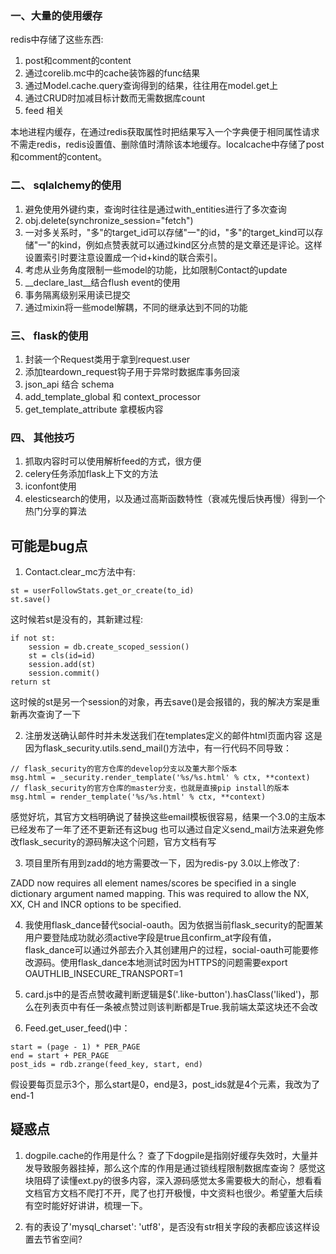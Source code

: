 ### 一、大量的使用缓存

redis中存储了这些东西: 
1. post和comment的content
2. 通过corelib.mc中的cache装饰器的func结果
3. 通过Model.cache.query查询得到的结果，往往用在model.get上
4. 通过CRUD时加减目标计数而无需数据库count
5. feed 相关

本地进程内缓存，在通过redis获取属性时把结果写入一个字典便于相同属性请求不需走redis，redis设置值、删除值时清除该本地缓存。localcache中存储了post和comment的content。


### 二、 sqlalchemy的使用
1. 避免使用外键约束，查询时往往是通过with_entities进行了多次查询
2. obj.delete(synchronize_session="fetch")
3. 一对多关系时，"多"的target_id可以存储"一"的id，"多"的target_kind可以存储"一"的kind，例如点赞表就可以通过kind区分点赞的是文章还是评论。这样设置索引时要注意设置成一个id+kind的联合索引。
4. 考虑从业务角度限制一些model的功能，比如限制Contact的update
5. __declare_last__结合flush event的使用 
6. 事务隔离级别采用读已提交
7. 通过mixin将一些model解耦，不同的继承达到不同的功能



### 三、 flask的使用
1. 封装一个Request类用于拿到request.user
2. 添加teardown_request钩子用于异常时数据库事务回滚
3. json_api 结合 schema
4. add_template_global 和 context_processor
5. get_template_attribute 拿模板内容


### 四、 其他技巧
1. 抓取内容时可以使用解析feed的方式，很方便
2. celery任务添加flask上下文的方法
3. iconfont使用
4. elesticsearch的使用，以及通过高斯函数特性（衰减先慢后快再慢）得到一个热门分享的算法
  
  

## 可能是bug点

1. Contact.clear_mc方法中有:
```
st = userFollowStats.get_or_create(to_id)
st.save()
```
这时候若st是没有的，其新建过程:
```
if not st:
    session = db.create_scoped_session()
    st = cls(id=id)
    session.add(st)
    session.commit()
return st
```
这时候的st是另一个session的对象，再去save()是会报错的，我的解决方案是重新再次查询了一下


2. 注册发送确认邮件时并未发送我们在templates定义的邮件html页面内容
这是因为flask_security.utils.send_mail()方法中，有一行代码不同导致：
```
// flask_security的官方仓库的develop分支以及董大那个版本
msg.html = _security.render_template('%s/%s.html' % ctx, **context)
// flask_security的官方仓库的master分支，也就是直接pip install的版本
msg.html = render_template('%s/%s.html' % ctx, **context)  
```
感觉好坑，其官方文档明确说了替换这些email模板很容易，结果一个3.0的主版本已经发布了一年了还不更新还有这bug
也可以通过自定义send_mail方法来避免修改flask_security的源码解决这个问题，官方文档有写


3. 项目里所有用到zadd的地方需要改一下，因为redis-py 3.0以上修改了:

ZADD now requires all element names/scores be specified in a single
  dictionary argument named mapping. This was required to allow the NX,
  XX, CH and INCR options to be specified.


4. 我使用flask_dance替代social-oauth。因为依据当前flask_security的配置某用户要登陆成功就必须active字段是true且confirm_at字段有值，flask_dance可以通过外部去介入其创建用户的过程，social-oauth可能要修改源码。使用flask_dance本地测试时因为HTTPS的问题需要export OAUTHLIB_INSECURE_TRANSPORT=1


5. card.js中的是否点赞收藏判断逻辑是$('.like-button').hasClass('liked')，那么在列表页中有任一条被点赞过则该判断都是True.我前端太菜这块还不会改


6. Feed.get_user_feed()中：
```
start = (page - 1) * PER_PAGE
end = start + PER_PAGE 
post_ids = rdb.zrange(feed_key, start, end)
```
假设要每页显示3个，那么start是0，end是3，post_ids就是4个元素，我改为了end-1

  
  
## 疑惑点

1.  dogpile.cache的作用是什么？
查了下dogpile是指刚好缓存失效时，大量并发导致服务器挂掉，那么这个库的作用是通过锁线程限制数据库查询？
感觉这块阻碍了读懂ext.py的很多内容，深入源码感觉太多需要极大的耐心，想看看文档官方文档不爬打不开，爬了也打开极慢，中文资料也很少。希望董大后续有空时能好好讲讲，梳理一下。


2. 有的表设了'mysql_charset': 'utf8'，是否没有str相关字段的表都应该这样设置去节省空间?